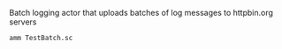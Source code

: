 Batch logging actor that uploads batches of log messages to httpbin.org servers

```bash
amm TestBatch.sc
```